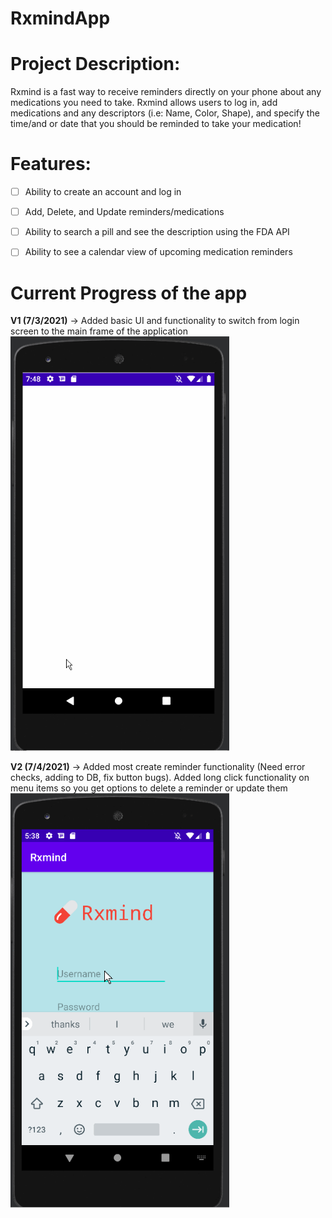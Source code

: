 # RxmindApp

# Project Description:
Rxmind is a fast way to receive reminders directly on your phone about any medications you need to take. Rxmind allows users to log in, add medications and any descriptors (i.e: Name, Color, Shape), and specify the time/and or date that you should be reminded to take your medication!

# Features:
- [ ] Ability to create an account and log in
- [ ] Add, Delete, and Update reminders/medications
- [ ] Ability to search a pill and see the description using the FDA API
- [ ] Ability to see a calendar view of upcoming medication reminders


# Current Progress of the app

**V1 (7/3/2021)**
-> Added basic UI and functionality to switch from login screen to the main frame of the application
<img src="https://github.com/GitKj/RxmindApp/blob/master/rxmind_V1.gif" width=350>


**V2 (7/4/2021)**
-> Added most create reminder functionality (Need error checks, adding to DB, fix button bugs). Added long click 
functionality on menu items so you get options to delete a reminder or update them
<img src="https://github.com/GitKj/RxmindApp/blob/master/rxmind_V2.gif" width=350>


